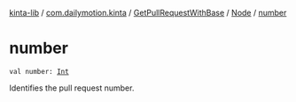 [kinta-lib](../../../index.md) / [com.dailymotion.kinta](../../index.md) / [GetPullRequestWithBase](../index.md) / [Node](index.md) / [number](./number.md)

# number

`val number: `[`Int`](https://kotlinlang.org/api/latest/jvm/stdlib/kotlin/-int/index.html)

Identifies the pull request number.

